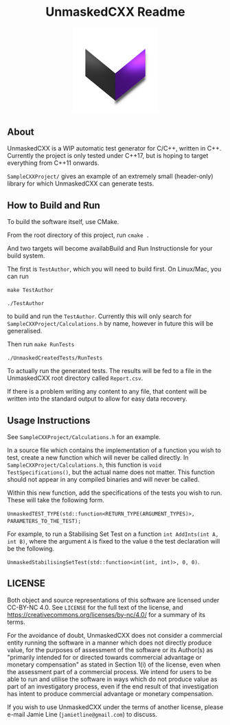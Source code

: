 <h1 style="text-align: center;" align="center">UnmaskedCXX Readme</h3>

<p align="center">
<img src="https://github.com/JamieLine/UnmaskedCXX/blob/main/Graphics/PurpleLogo.png?raw=true" width=40% height=40% align="center">
</p>

About
-----

UnmaskedCXX is a WIP automatic test generator for C/C++, written in C++. Currently the project is only tested under C++17, but is hoping to target everything from C++11 onwards. 

`SampleCXXProject/` gives an example of an extremely small (header-only) library for which UnmaskedCXX can generate tests.

How to Build and Run
------------------

To build the software itself, use CMake.

From the root directory of this project, run
`cmake .`

And two targets will become availabBuild and Run Instructionsle for your build system.

The first is `TestAuthor`, which you will need to build first.
On Linux/Mac, you can run

`make TestAuthor`

`./TestAuthor`

to build and run the `TestAuthor`. Currently this will only search for `SampleCXXProject/Calculations.h` by name, however in future this will be generalised.

Then run
`make RunTests`

`./UnmaskedCreatedTests/RunTests`

To actually run the generated tests. The results will be fed to a file in the UnmaskedCXX root directory called `Report.csv`.

If there is a problem writing any content to any file, that content will be written into the standard output to allow for easy data recovery.

Usage Instructions
------------------

See `SampleCXXProject/Calculations.h` for an example.


In a source file which contains the implementation of a function you wish to test, create a new function which will never be called directly.
In `SampleCXXProject/Calculations.h`, this function is `void TestSpecifications()`, but the actual name does not matter. This function should not
appear in any compiled binaries and will never be called. 

Within this new function, add the specifications of the tests you wish to run. These will take the following form.

`UnmaskedTEST_TYPE(std::function<RETURN_TYPE(ARGUMENT_TYPES)>, PARAMETERS_TO_THE_TEST);`

For example, to run a Stabilising Set Test on a function `int AddInts(int A, int B)`, where the argument `A` is fixed to the value `0` the test declaration will be the following.

`UnmaskedStabilisingSetTest(std::function<int(int, int)>, 0, 0)`.

LICENSE
-------

Both object and source representations of this software are licensed under CC-BY-NC 4.0. See `LICENSE` for the full text of the license, and https://creativecommons.org/licenses/by-nc/4.0/ for a summary of its terms. 

For the avoidance of doubt, UnmaskedCXX does not consider a commercial entity running the software in a manner which does not directly produce value, for the purposes of assessment of the software or its Author(s) as "primarily intended for or directed towards commercial advantage or monetary compensation" as stated in Section 1(i) of the license, even when the assessment part of a commercial process. We intend for users to be able to run and utilise the software in ways which do not produce value as part of an investigatory process, even if the end result of that investigation has intent to produce commercial advantage or monetary compensation.

If you wish to use UnmaskedCXX under the terms of another license, please e-mail Jamie Line (`jamietline@gmail.com`) to discuss.